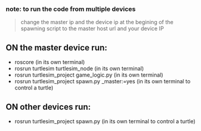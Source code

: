 ### note: to run the code from multiple devices
> change the master ip and the device ip at the begining of the spawning script to the master host url and your  device IP

## ON the master device run:
- roscore (in its own terminal)
- rosrun turtlesim turtlesim_node (in its own terminal)
- rosrun turtlesim_project game_logic.py (in its own terminal)
- rosrun turtlesim_project spawn.py _master:=yes (in its own terminal to control a turtle)

## ON other devices run:
- rosrun turtlesim_project spawn.py (in its own terminal to control a turtle)
